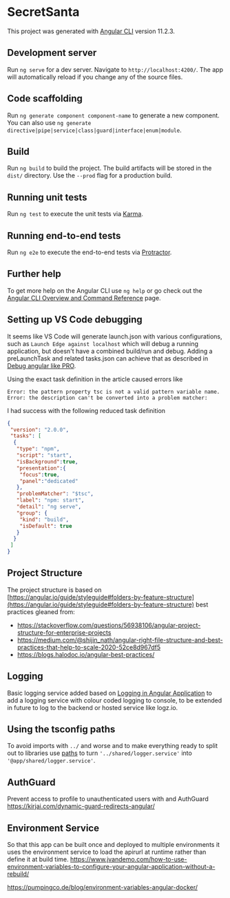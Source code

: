 # SecretSanta

This project was generated with [Angular CLI](https://github.com/angular/angular-cli) version 11.2.3.

## Development server

Run `ng serve` for a dev server. Navigate to `http://localhost:4200/`. The app will automatically reload if you change any of the source files.

## Code scaffolding

Run `ng generate component component-name` to generate a new component. You can also use `ng generate directive|pipe|service|class|guard|interface|enum|module`.

## Build

Run `ng build` to build the project. The build artifacts will be stored in the `dist/` directory. Use the `--prod` flag for a production build.

## Running unit tests

Run `ng test` to execute the unit tests via [Karma](https://karma-runner.github.io).

## Running end-to-end tests

Run `ng e2e` to execute the end-to-end tests via [Protractor](http://www.protractortest.org/).

## Further help

To get more help on the Angular CLI use `ng help` or go check out the [Angular CLI Overview and Command Reference](https://angular.io/cli) page.

## Setting up VS Code debugging

It seems like VS Code will generate launch.json with various configurations, such as `Launch Edge against localhost` which will debug a running application, but doesn't have a combined build/run and debug. Adding a preLaunchTask and related tasks.json can achieve that as described in [Debug angular like PRO](https://medium.com/@iReal_Nirmal/debug-angular-like-pro-with-visual-studio-code-54522ca923f1).

Using the exact task definition in the article caused errors like

``` node
Error: the pattern property tsc is not a valid pattern variable name.
Error: the description can't be converted into a problem matcher:
```

I had success with the following reduced task definition

``` json
{
 "version": "2.0.0",
 "tasks": [
  {
   "type": "npm",
   "script": "start",
   "isBackground":true,
   "presentation":{
    "focus":true,
    "panel":"dedicated"
   },
   "problemMatcher": "$tsc",
   "label": "npm: start",
   "detail": "ng serve",
   "group": {
    "kind": "build",
    "isDefault": true
   }
  }
 ]
}
```

## Project Structure

The project structure is based on [https://angular.io/guide/styleguide#folders-by-feature-structure](https://angular.io/guide/styleguide#folders-by-feature-structure) best practices gleaned from:

* <https://stackoverflow.com/questions/56938106/angular-project-structure-for-enterprise-projects>
* <https://medium.com/@shijin_nath/angular-right-file-structure-and-best-practices-that-help-to-scale-2020-52ce8d967df5>
* <https://blogs.halodoc.io/angular-best-practices/>

## Logging

Basic logging service added based on [Logging in Angular Application](https://thesiddharthraghuvanshi.medium.com/logging-in-angular-application-angular-logger-service-8bc90096dcf6) to add a logging service with colour coded logging to console, to be extended in future to log to the backend or hosted service like logz.io.

## Using the tsconfig paths

To avoid imports with `../` and worse and to make everything ready to split out to libraries use  [paths](https://stackoverflow.com/questions/50679031/tsconfig-paths-not-working) to turn
`'../shared/logger.service'` into `'@app/shared/logger.service'`.

## AuthGuard

Prevent access to profile to unauthenticated users with and AuthGuard <https://kirjai.com/dynamic-guard-redirects-angular/>

## Environment Service

So that this app can be built once and deployed to multiple environments it uses the environment service to load the apirurl at runtime rather than define it at build time.
<https://www.jvandemo.com/how-to-use-environment-variables-to-configure-your-angular-application-without-a-rebuild/>

<https://pumpingco.de/blog/environment-variables-angular-docker/>
